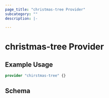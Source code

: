 ```yaml
---
page_title: "christmas-tree Provider"
subcategory: ""
description: |-
  
---
```


# christmas-tree Provider



## Example Usage

```terraform
provider "chirstmas-tree" {}
```

## Schema
